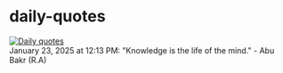 # daily-quotes
[![Daily quotes](https://github.com/ceepu8/daily-quotes/actions/workflows/daily-quote.yml/badge.svg)](https://github.com/ceepu8/daily-quotes/actions/workflows/daily-quote.yml)<br/>
January 23, 2025 at 12:13 PM: "Knowledge is the life of the mind." - Abu Bakr (R.A)
